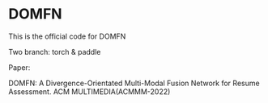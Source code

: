 # DOMFN
This is the official code for DOMFN

Two branch: torch & paddle

Paper:

DOMFN: A Divergence-Orientated Multi-Modal Fusion Network for Resume Assessment. ACM MULTIMEDIA(ACMMM-2022)
